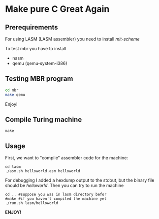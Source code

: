 # Make pure C Great Again
## Prerequirements
For using LASM (LASM assembler) you need to install _mit-scheme_

To test mbr you have to install
  - nasm
  - qemu (qemu-system-i386)

## Testing MBR program
```bash
cd mbr
make qemu
```

Enjoy!

## Compile Turing machine
```
make
```
## Usage
First, we want to "compile" assembler code for the machine:
```
cd lasm
./asm.sh helloworld.asm helloworld
```
For debugging I added a hexdump output to the stdout, but the
binary file should be _helloworld_. Then you can try to run the
machine
```
cd .. #suppose you was in lasm directory befor
#make #if you haven't compiled the machine yet
./run.sh lasm/helloworld
```
__ENJOY!__

